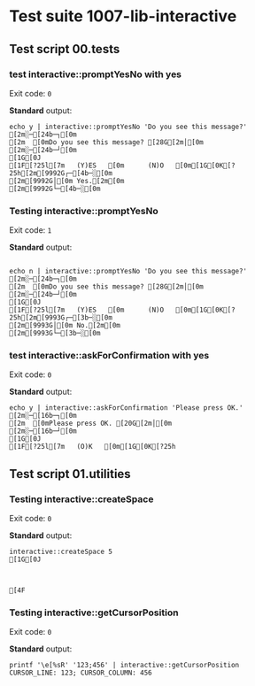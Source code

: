 # Test suite 1007-lib-interactive

## Test script 00.tests

### test interactive::promptYesNo with yes

Exit code: `0`

**Standard** output:

```plaintext
echo y | interactive::promptYesNo 'Do you see this message?'
[2m░─[24b─┐[0m
[2m  [0mDo you see this message? [28G[2m│[0m
[2m░─[24b─┘[0m
[1G[0J
[1F[?25l[7m   (Y)ES   [0m      (N)O   [0m[1G[0K[?25h[2m[9992G┌─[4b─░[0m
[2m[9992G│[0m Yes.[2m[0m
[2m[9992G└─[4b─░[0m
```

### Testing interactive::promptYesNo

Exit code: `1`

**Standard** output:

```plaintext

echo n | interactive::promptYesNo 'Do you see this message?'
[2m░─[24b─┐[0m
[2m  [0mDo you see this message? [28G[2m│[0m
[2m░─[24b─┘[0m
[1G[0J
[1F[?25l[7m   (Y)ES   [0m      (N)O   [0m[1G[0K[?25h[2m[9993G┌─[3b─░[0m
[2m[9993G│[0m No.[2m[0m
[2m[9993G└─[3b─░[0m
```

### test interactive::askForConfirmation with yes

Exit code: `0`

**Standard** output:

```plaintext
echo y | interactive::askForConfirmation 'Please press OK.'
[2m░─[16b─┐[0m
[2m  [0mPlease press OK. [20G[2m│[0m
[2m░─[16b─┘[0m
[1G[0J
[1F[?25l[7m   (O)K   [0m[1G[0K[?25h
```

## Test script 01.utilities

### Testing interactive::createSpace

Exit code: `0`

**Standard** output:

```plaintext
interactive::createSpace 5
[1G[0J



[4F
```

### Testing interactive::getCursorPosition

Exit code: `0`

**Standard** output:

```plaintext
printf '\e[%sR' '123;456' | interactive::getCursorPosition
CURSOR_LINE: 123; CURSOR_COLUMN: 456
```

